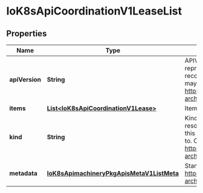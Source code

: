
# IoK8sApiCoordinationV1LeaseList

## Properties
Name | Type | Description | Notes
------------ | ------------- | ------------- | -------------
**apiVersion** | **String** | APIVersion defines the versioned schema of this representation of an object. Servers should convert recognized schemas to the latest internal value, and may reject unrecognized values. More info: https://git.k8s.io/community/contributors/devel/sig-architecture/api-conventions.md#resources |  [optional]
**items** | [**List&lt;IoK8sApiCoordinationV1Lease&gt;**](IoK8sApiCoordinationV1Lease.md) | Items is a list of schema objects. | 
**kind** | **String** | Kind is a string value representing the REST resource this object represents. Servers may infer this from the endpoint the client submits requests to. Cannot be updated. In CamelCase. More info: https://git.k8s.io/community/contributors/devel/sig-architecture/api-conventions.md#types-kinds |  [optional]
**metadata** | [**IoK8sApimachineryPkgApisMetaV1ListMeta**](IoK8sApimachineryPkgApisMetaV1ListMeta.md) | Standard list metadata. More info: https://git.k8s.io/community/contributors/devel/sig-architecture/api-conventions.md#metadata |  [optional]




